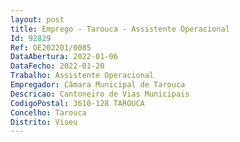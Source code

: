 ```yaml
--- 
layout: post
title: Emprego - Tarouca - Assistente Operacional
Id: 92829
Ref: OE202201/0085
DataAbertura: 2022-01-06
DataFecho: 2022-01-20
Trabalho: Assistente Operacional
Empregador: Câmara Municipal de Tarouca
Descricao: Cantoneiro de Vias Municipais
CodigoPostal: 3610-128 TAROUCA
Concelho: Tarouca
Distrito: Viseu
--- 
```

